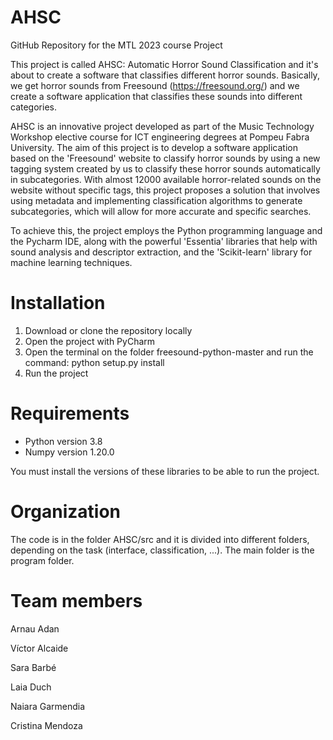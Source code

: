 # AHSC
GitHub Repository for the MTL 2023 course Project

This project is called AHSC: Automatic Horror Sound Classification and it's about to create a software that classifies different horror sounds. Basically, we get horror sounds from Freesound (https://freesound.org/) and we create a software application that classifies these sounds into different categories.

AHSC is an innovative project developed as part of the Music Technology Workshop elective course for ICT engineering degrees at Pompeu Fabra University. The aim of this project is to develop a software application based on the 'Freesound' website to classify horror sounds by using a new tagging system created by us to classify these horror sounds automatically in subcategories. With almost 12000 available horror-related sounds on the website without specific tags, this project proposes a solution that involves using metadata and implementing classification algorithms to generate subcategories, which will allow for more accurate and specific searches.

To achieve this, the project employs the Python programming language and the Pycharm IDE, along with the powerful 'Essentia' libraries that help with sound analysis and descriptor extraction, and the 'Scikit-learn' library for machine learning techniques.

# Installation
1. Download or clone the repository locally
2. Open the project with PyCharm
3. Open the terminal on the folder freesound-python-master and run the command: python setup.py install
4. Run the project

# Requirements
* Python version 3.8
* Numpy version 1.20.0

You must install the versions of these libraries to be able to run the project. 

# Organization
The code is in the folder AHSC/src and it is divided into different folders, depending on the task (interface, classification, ...). The main folder is the program folder.

# Team members
Arnau Adan

Víctor Alcaide

Sara Barbé

Laia Duch

Naiara Garmendia

Cristina Mendoza

